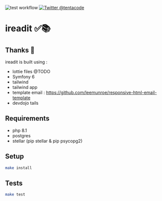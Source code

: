 ![test workflow](https://github.com/tentacode/ireadit/workflows/Tests/badge.svg) [![Twitter @tentacode](https://badgen.net/twitter/follow/tentacode)](https://twitter.com/tentacode)


# ireadit ✅📚

## Thanks 💖

ireadit is built using :

* lottie files @TODO
* Symfony 6
* tailwind
* tailwind app
* template email : https://github.com/leemunroe/responsive-html-email-template
* devdojo tails

## Requirements

* php 8.1
* postgres
* stellar (pip stellar & pip psycopg2)

## Setup

```bash
make install
```

## Tests

```bash
make test
```